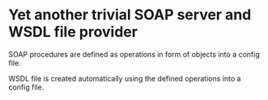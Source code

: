 # Yet another trivial SOAP server and WSDL file provider

SOAP procedures are defined as operations in form of objects into a config file.

WSDL file is created automatically using the defined operations into a config file.
